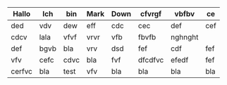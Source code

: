 | Hallo  | Ich  | bin  | Mark | Down | cfvrgf  | vbfbv   | ce  |
| ------ | ---- | ---- | ---- | ---- | ------- | ------- | --- |
| ded    | vdv  | dew  | eff  | cdc  | cec     | def     | cef |
| cdcv   | lala | vfvf | vrvr | vfb  | fbvfb   | nghnght |     |
| def    | bgvb | bla  | vrv  | dsd  | fef     | cdf     | fef |
| vfv    | cefc | cdvc | bla  | fvf  | dfcdfvc | efedf   | fef |
| cerfvc | bla  | test | vfv  | bla  | bla     | bla     | bla |

